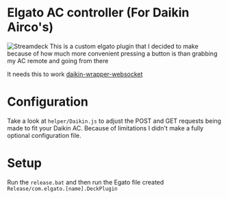 # Elgato AC controller (For Daikin Airco's)
![Streamdeck](https://i.imgur.com/o2u1aiR.png)
This is a custom elgato plugin that I decided to make because of how much more convenient pressing a button is than grabbing my AC remote and going from there

It needs this to work [daikin-wrapper-websocket](https://github.com/Elian0213/daikin-wrapper-websocket)

# Configuration
Take a look at ``helper/Daikin.js`` to adjust the POST and GET requests being made to fit your Daikin AC.
Because of limitations I didn't make a fully optional configuration file.

# Setup
Run the ``release.bat`` and then run the Egato file created ``Release/com.elgato.[name].DeckPlugin`` 